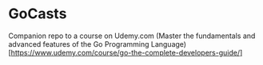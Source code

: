 # GoCasts

Companion repo to a course on Udemy.com
(Master the fundamentals and advanced features of the Go Programming Language)[https://www.udemy.com/course/go-the-complete-developers-guide/]

